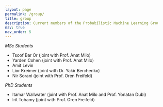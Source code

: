 ```yaml
---
layout: page
permalink: /group/
title: group
description: Current members of the Probabilistic Machine Learning Group
nav: true
nav_order: 5
---
```


*MSc Students*

* Tsoof Bar Or (joint with Prof. Anat Milo)
* Yarden Cohen (joint with Prof. Anat Milo)
* Amit Levin 
* Lior Kreimer (joint with Dr. Yakir Berchenko)
* Nir Sorani (joint with Prof. Oren Freifeld)

*PhD Students*
* Itamar Wallwater (joint with Prof. Anat Milo and Prof. Yonatan Dubi)
* Irit Tohamy (joint with Prof. Oren Freifeld)



